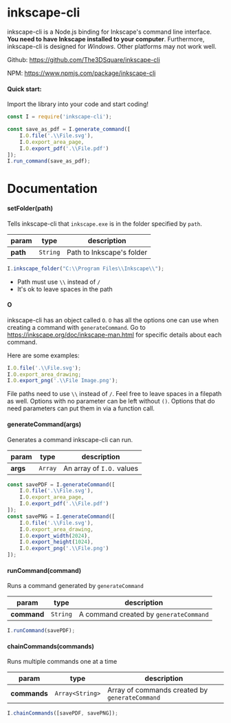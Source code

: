 # inkscape-cli

inkscape-cli is a Node.js binding for Inkscape's command line interface. **You need to have Inkscape installed to your computer**. Furthermore, inkscape-cli is designed for *Windows*. Other platforms may not work well.

Github: https://github.com/The3DSquare/inkscape-cli

NPM: https://www.npmjs.com/package/inkscape-cli

#### Quick start:
Import the library into your code and start coding!

```js
const I = require('inkscape-cli');

const save_as_pdf = I.generate_command([
    I.O.file('.\\File.svg'),
    I.O.export_area_page,
    I.O.export_pdf('.\\File.pdf')
]);
I.run_command(save_as_pdf);
```

# Documentation

#### setFolder(path)
Tells inkscape-cli that `inkscape.exe` is in the folder specified by `path`.

param | type | description
--- | --- | ---
**path** | `String` | Path to Inkscape's folder

```js
I.inkscape_folder("C:\\Program Files\\Inkscape\\");
```
- Path must use `\\` instead of `/`
- It's ok to leave spaces in the path
#### O
inkscape-cli has an object called `O`. `O` has all the options one can use when creating a command with `generateCommand`. Go to https://inkscape.org/doc/inkscape-man.html for specific details about each command. 

Here are some examples:
```js
I.O.file('.\\File.svg');
I.O.export_area_drawing;
I.O.export_png('.\\File Image.png');
```
File paths need to use `\\` instead of `/`. Feel free to leave spaces in a filepath as well.
Options with no parameter can be left without `()`. Options that do need parameters can put them in via a function call.
#### generateCommand(args)
Generates a command inkscape-cli can run.

param | type | description
--- | --- | ---
**args** | `Array` | An array of `I.O.` values

```js
const savePDF = I.generateCommand([
    I.O.file('.\\File.svg'),
    I.O.export_area_page,
    I.O.export_pdf('.\\File.pdf')
]);
const savePNG = I.generateCommand([
    I.O.file('.\\File.svg'),
    I.O.export_area_drawing,
    I.O.export_width(2024),
    I.O.export_height(1024),
    I.O.export_png('.\\File.png')
]);
```

#### runCommand(command)
Runs a command generated by `generateCommand`

param | type | description
--- | --- | ---
**command** | `String` | A command created by `generateCommand`

```js
I.runCommand(savePDF);
```
#### chainCommands(commands)
Runs multiple commands one at a time

param | type | description
--- | --- | ---
**commands** | `Array<String>` | Array of commands created by `generateCommand`
```js
I.chainCommands([savePDF, savePNG]);
```